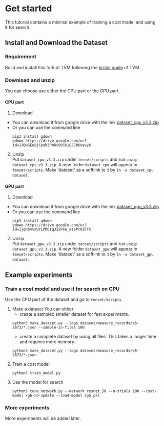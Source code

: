 # Get started 
This tutorial contains a minimal example of training a cost model and using it for search.

## Install and Download the Dataset
### Requirement
Build and install this fork of TVM following the [install guide](https://tvm.apache.org/docs/install/index.html) of TVM.

### Download and unzip
You can choose use either the CPU part or the GPU part.

#### CPU part
1. Download
  - You can download it from google drive with the link [dataset_cpu_v3.3.zip](https://drive.google.com/file/d/1JQwGEe8jCpuhZPnUxO0Sb1CJJ06uevy6/view?usp=sharing)
  - Or you can use the command line
    ```
    pip3 install gdown
    gdown https://drive.google.com/uc?id=1JQwGEe8jCpuhZPnUxO0Sb1CJJ06uevy6
    ```
2. Unzip  
  Put `dataset_cpu_v3.3.zip` under `tenset/scripts` and run `unzip dataset_cpu_v3.3.zip`.
  A new folder `dataset_cpu` will appear in `tenset/scripts`. Make 'dataset' as a softlink to it
  by `ln -s dataset_cpu dataset`.

#### GPU part
1. Download
  - You can download it from google drive with the link [dataset_gpu_v3.3.zip](https://drive.google.com/file/d/1jqHbmvXUrLPDCIqJIaPee_atsPc0ZFFK/view?usp=sharing)
  - Or you can use the command line
    ```
    pip3 install gdown
    gdown https://drive.google.com/uc?id=1jqHbmvXUrLPDCIqJIaPee_atsPc0ZFFK
    ```
2. Unzip  
  Put `dataset_gpu_v3.3.zip` under `tenset/scripts` and run `unzip dataset_gpu_v3.3.zip`.
  A new folder `dataset_gpu` will appear in `tenset/scripts`. Make 'dataset' as a softlink to it
  by `ln -s dataset_gpu dataset`.

## Example experiments

### Train a cost model and use it for search on CPU
Use the CPU part of the dataset and go to `tenset/scripts`.

1. Make a dataset
    You can either 
      - create a sampled smaller dataset for fast experiments.
      ```
      python3 make_dataset.py --logs dataset/measure_records/e5-2673/*.json --sample-in-files 100
      ```
    - create a complete dataset by using all files. This takes a longer time and requires more memory.
    ```
    python3 make_dataset.py --logs dataset/measure_records/e5-2673/*.json
    ```
2. Train a cost model
    ```
    python3 train_model.py
    ```
3. Use the model for search
    ```
    python3 tune_network.py --network resnet_50 --n-trials 100 --cost-model xgb-no-update --load-model xgb.pkl
    ```

### More experiments
More experiments will be added later.

